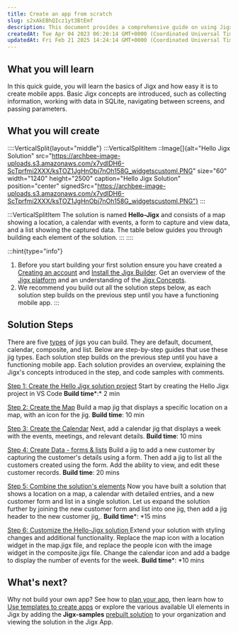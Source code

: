 ```yaml
---
title: Create an app from scratch
slug: s2xAkEBhQIcz1yt3BtEmf
description: This document provides a comprehensive guide on using Jigx to create mobile apps. Learn about basic Jigx concepts, such as data collection and navigation, and follow step-by-step instructions to build a complete mobile solution called "Hello-Jigx." From m
createdAt: Tue Apr 04 2023 06:20:14 GMT+0000 (Coordinated Universal Time)
updatedAt: Fri Feb 21 2025 14:24:14 GMT+0000 (Coordinated Universal Time)
---
```


## What you will learn&#x20;

In this quick guide, you will learn the basics of Jigx and how easy it is to create mobile apps. Basic Jigx concepts are introduced, such as collecting information, working with data in SQLite, navigating between screens, and passing parameters.

## What you will create

::::VerticalSplit{layout="middle"}
:::VerticalSplitItem
::Image[]{alt="Hello Jigx Solution" src="https://archbee-image-uploads.s3.amazonaws.com/x7vdIDH6-ScTprfmi2XXX/ksTOZ1JgHnObj7nOh158G_widgetscustoml.PNG" size="60" width="1240" height="2500" caption="Hello Jigx Solution" position="center" signedSrc="https://archbee-image-uploads.s3.amazonaws.com/x7vdIDH6-ScTprfmi2XXX/ksTOZ1JgHnObj7nOh158G_widgetscustoml.PNG"}
:::

:::VerticalSplitItem
The solution is named **Hello-Jigx** and consists of a map showing a location, a calendar with events, a form to capture and view data, and a list showing the captured data. The table below guides you through building each element of the solution.
:::
::::

:::hint{type="info"}
1. Before you start building your first solution ensure you have created a [Creating an account](<./Creating an account.md>) and [Install the Jigx Builder](<./Install the Jigx Builder.md>). Get an overview of the [Jigx platform](<./../Understanding the basics/Architecture.md>) and an understanding of the [Jigx Concepts](<./../Understanding the basics/Jigx Concepts.md>).&#x20;
2. We recommend you build out all the solution steps below, as each solution step builds on the previous step until you have a functioning mobile app.
:::

## Solution Steps

There are five [types]() of jigs you can build. They are default, document, calendar, composite, and list. Below are step-by-step guides that use these jig types. Each solution step builds on the previous step until you have a functioning mobile app.  Each solution provides an overview, explaining the Jigx's concepts introduced in the step, and code samples with comments.&#x20;

<a href="https://docs.jigx.com/create-the-hello-jigx-solution-project" target="_blank">Step 1: Create the Hello Jigx solution project</a>
Start by creating the Hello Jigx project  in VS Code
**Build time***:* 2 min

<a href="https://docs.jigx.com/create-the-map" target="_blank">Step 2: Create the Map</a>
Build a map jig that displays a specific location on a map, with an icon for the jig.
**Build time**: 10 min

<a href="https://docs.jigx.com/create-the-calendar" target="_blank">Step 3: Create the Calendar</a>
Next, add a calendar jig that displays a week with the events, meetings, and relevant details.
**Build time**: 10 mins

<a href="https://docs.jigx.com/create-data-form-and-list" target="_blank">Step 4: Create Data - forms & lists</a>
Build a jig to add a new customer by capturing the customer's details using a form. Then add a jig to list all the customers created using the form. Add the ability to view, and edit these customer records.&#x20;
**Build time**: 20 mins

<a href="https://docs.jigx.com/combine-the-solutions-elements" target="_blank">Step 5: Combine the solution's elements</a>
Now you have built a solution that shows a location on a map, a calendar with detailed entries, and a new customer form and list in a single solution. Let us expand the solution further by joining the new customer form and list into one jig, then add a jig header to the new customer jig,.
**Build time***: *15 mins

<a href="https://docs.jigx.com/customize-the-hello-jigx-solution" target="_blank">Step 6: Customize the Hello-Jigx solution
</a>Extend your solution with styling changes and additional functionality. Replace the map icon with a location widget in the map.jigx file, and replace the people icon with the image widget in the composite.jigx file. Change the calendar icon and add a badge to display the number of events for the week.
**Build time***: *10 mins

## What's next?

Why not build your own app? See how to [plan your app](<./Planning your app.md>), then learn how to [Use templates to create apps](<./Use templates to create apps.md>) or explore the various available UI elements in Jigx by adding the **Jigx-samples** [prebuilt solution](<./Use pre-built solutions.md>) to your organization and viewing the solution in the Jigx App.
